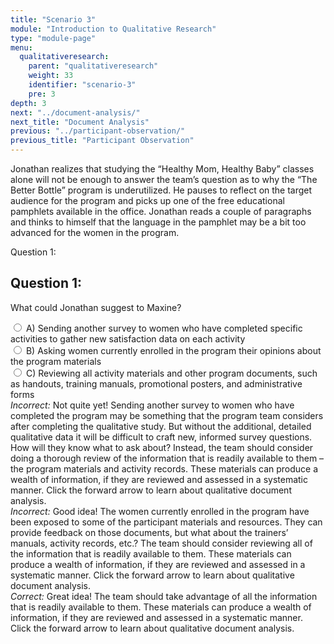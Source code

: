 ```yaml
---
title: "Scenario 3"
module: "Introduction to Qualitative Research"
type: "module-page"
menu:
  qualitativeresearch:
    parent: "qualitativeresearch"
    weight: 33
    identifier: "scenario-3"
    pre: 3
depth: 3
next: "../document-analysis/"
next_title: "Document Analysis"
previous: "../participant-observation/"
previous_title: "Participant Observation"
---
```


Jonathan realizes that studying the “Healthy Mom, Healthy Baby” classes alone will not be enough to answer the team’s question as to why the “The Better Bottle” program is underutilized. He pauses to reflect on the target audience for the program and picks up one of the free educational pamphlets available in the office. Jonathan reads a couple of paragraphs and thinks to himself that the language in the pamphlet may be a bit too advanced for the women in the program.

<div class="itemfeedback">
<div class="cases">
<div class="casetitle" aria-hidden="true">
    Question 1:
</div><!-- /.casetitle -->
<div class="casecontent">
<div class="casequestion" aria-labelledby="qnum1" role="radiogroup">
<h2 class="d-none" id="qnum1">Question 1:</h2>
<p>
What could Jonathan suggest to Maxine?
</p>
<div class="answer-value md-radio">
<input name="question01" id="question01a" data-answer="#answer01a" type="radio" value="A">
<label for="question01a">A)
Sending another survey to women who have completed specific activities to gather new satisfaction data on each activity
</label>
</div>
<div class="answer-value md-radio">
<input name="question01" id="question01b" data-answer="#answer01b" type="radio" value="B">
<label for="question01b">B)
Asking women currently enrolled in the program their opinions about the program materials
</label>
</div>
<div class="answer-value md-radio">
<input name="question01" id="question01c" data-answer="#answer01c" type="radio" value="C">
<label for="question01c">C)
Reviewing all activity materials and other program documents, such as handouts, training manuals, promotional posters, and administrative forms
</label>
</div>
</div><!-- /.casequestion -->
<div class="casesanswerdisplay">
<div class="answer-container item-feedback" id="answer01a">
<i>Incorrect:</i> Not quite yet! Sending another survey to women who have completed the program may be something that the program team considers after completing the qualitative study. But without the additional, detailed qualitative data it will be difficult to craft new, informed survey questions. How will they know what to ask about? Instead, the team should consider doing a thorough review of the information that is readily available to them – the program materials and activity records. These materials can produce a wealth of information, if they are reviewed and assessed in a systematic manner. Click the forward arrow to learn about qualitative document analysis.
</div>
<div class="answer-container item-feedback" id="answer01b">
<i>Incorrect:</i> Good idea! The women currently enrolled in the program have been exposed to some of the participant materials and resources. They can provide feedback on those documents, but what about the trainers’ manuals, activity records, etc.? The team should consider reviewing all of the information that is readily available to them. These materials can produce a wealth of information, if they are reviewed and assessed in a systematic manner. Click the forward arrow to learn about qualitative document analysis.
</div>
<div class="answer-container item-feedback" id="answer01c">
<i>Correct:</i> Great idea! The team should take advantage of all the information that is readily available to them. These materials can produce a wealth of information, if they are reviewed and assessed in a systematic manner. Click the forward arrow to learn about qualitative document analysis.
</div>
</div>
</div><!-- /.casecontent -->
</div><!-- /.cases -->

</div>
